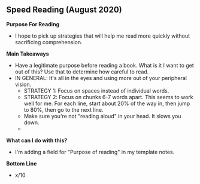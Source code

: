 ## Speed Reading (August 2020)

**Purpose For Reading**
- I hope to pick up strategies that will help me read more quickly without sacrificing comprehension.

**Main Takeaways**
- Have a legitimate purpose before reading a book. What is it I want to get out of this? Use that to determine how careful to read.
- IN GENERAL: It's all in the eyes and using more out of your peripheral vision.
	- STRATEGY 1: Focus on spaces instead of individual words.
	- STRATEGY 2: Focus on chunks 6-7 words apart. This seems to work well for me. For each line, start about 20% of the way in, then jump to 80%, then go to the next line.
	- Make sure you're not "reading aloud" in your head. It slows you down.
	- 


**What can I do with this?**
- I'm adding a field for "Purpose of reading" in my template notes.

**Bottom Line**
- x/10
<!--stackedit_data:
eyJoaXN0b3J5IjpbLTc4MjE3ODgyMCw4MzUyMTE3NzcsNTIzOD
M4ODUsLTE3Njk0ODcwMDAsLTQ2MTk3MjM0OCwtMTU0NDcyMTgx
NiwxMzA0MTE5MTY1LC0zNjEyNjI4OThdfQ==
-->
